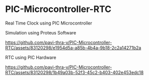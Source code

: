 # PIC-Microcontroller-RTC
Real Time Clock using PIC Microcontroller

Simulation using Proteus Software

https://github.com/pavi-thra-v/PIC-Microcontroller-RTC/assets/83120298/e1954d5a-a85b-4b4a-9b18-2c2a14271b2a

RTC using PIC Hardware

https://github.com/pavi-thra-v/PIC-Microcontroller-RTC/assets/83120298/1b49a03b-52f3-45c2-b403-402e453edc18

